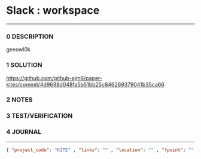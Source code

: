 # Slack : workspace
--------------------------------
### 0 DESCRIPTION

geeowl0k

### 1 SOLUTION

https://github.com/github-ajm6/paper-kites/commit/4d9638d048fa5b51bb25c846269379041b35ca66

### 2 NOTES


### 3 TEST/VERIFICATION


### 4 JOURNAL



--------------------------------
```json
{ "project_code": "KITE" , "links": "" , "location": "" , "fpoint": "" }
```

